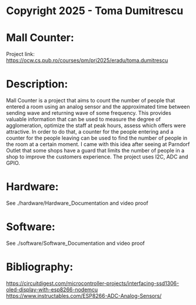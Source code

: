 # Copyright 2025 - Toma Dumitrescu

# Mall Counter:

Project link: https://ocw.cs.pub.ro/courses/pm/prj2025/eradu/toma.dumitrescu

# Description:
Mall Counter is a project that aims to count the number of people that entered a room using an analog sensor and the approximated time between sending wave and returning wave of some frequency.
This provides valuable information that can be used to measure the degree of agglomeration, optimize the staff at peak hours, assess which offers were attractive. In order to do that, a counter for the
people entering and a counter for the people leaving can be used to find the number of people in the room at a certain moment. I came with this idea after seeing at Parndorf Outlet that some shops have a
guard that limits the number of people in a shop to improve the customers experience. The project uses I2C, ADC and GPIO.

# Hardware:

See ./hardware/Hardware_Documentation and video proof

# Software:

See ./software/Software_Documentation and video proof

# Bibliography:
https://circuitdigest.com/microcontroller-projects/interfacing-ssd1306-oled-display-with-esp8266-nodemcu
https://www.instructables.com/ESP8266-ADC-Analog-Sensors/

